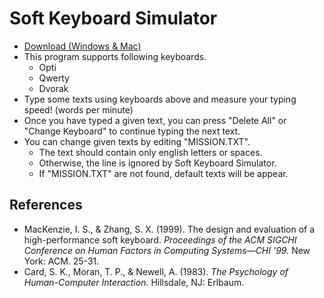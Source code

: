 ﻿# Soft Keyboard Simulator
* [Download (Windows & Mac)](https://github.com/salt26/soft-keyboard-simulator/archive/builds.zip)
* This program supports following keyboards.
  * Opti
  * Qwerty
  * Dvorak
* Type some texts using keyboards above and measure your typing speed! (words per minute)
* Once you have typed a given text, you can press "Delete All" or "Change Keyboard" to continue typing the next text.
* You can change given texts by editing "MISSION.TXT".
  * The text should contain only english letters or spaces.
  * Otherwise, the line is ignored by Soft Keyboard Simulator.
  * If "MISSION.TXT" are not found, default texts will be appear.


## References
* MacKenzie, I. S., & Zhang, S. X. (1999). The design and evaluation of a high-performance soft keyboard. *Proceedings of the ACM SIGCHI Conference on Human Factors in Computing Systems—CHI '99.* New York: ACM. 25-31.
* Card, S. K., Moran, T. P., & Newell, A. (1983). *The Psychology of Human-Computer Interaction.* Hillsdale, NJ: Erlbaum.
